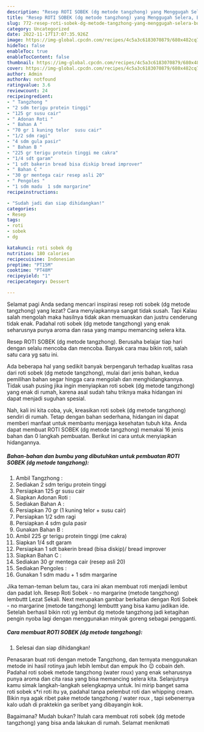 ```yaml
---
description: "Resep ROTI SOBEK (dg metode tangzhong) yang Menggugah Selera, Buat Buka Puasa Bikin Ngiler"
title: "Resep ROTI SOBEK (dg metode tangzhong) yang Menggugah Selera, Buat Buka Puasa Bikin Ngiler"
slug: 772-resep-roti-sobek-dg-metode-tangzhong-yang-menggugah-selera-buat-buka-puasa-bikin-ngiler
category: Uncategorized
date: 2022-11-17T17:07:35.926Z
image: https://img-global.cpcdn.com/recipes/4c5a3c6183070879/680x482cq70/roti-sobek-dg-metode-tangzhong-foto-resep-utama.jpg
hideToc: false
enableToc: true
enableTocContent: false
thumbnail: https://img-global.cpcdn.com/recipes/4c5a3c6183070879/680x482cq70/roti-sobek-dg-metode-tangzhong-foto-resep-utama.jpg
cover: https://img-global.cpcdn.com/recipes/4c5a3c6183070879/680x482cq70/roti-sobek-dg-metode-tangzhong-foto-resep-utama.jpg
author: Admin
authorAv: notfound
ratingvalue: 3.6
reviewcount: 24
recipeingredient:
- " Tangzhong "
- "2 sdm terigu protein tinggi"
- "125 gr susu cair"
- " Adonan Roti "
- " Bahan A "
- "70 gr 1 kuning telor  susu cair"
- "1/2 sdm ragi"
- "4 sdm gula pasir"
- " Bahan B "
- "225 gr terigu protein tinggi me cakra"
- "1/4 sdt garam"
- "1 sdt bakerin bread bisa diskip bread improver"
- " Bahan C "
- "30 gr mentega cair resep asli 20"
- " Pengoles "
- "1 sdm madu  1 sdm margarine"
recipeinstructions:

- "Sudah jadi dan siap dihidangkan!"
categories:
- Resep
tags:
- roti
- sobek
- dg

katakunci: roti sobek dg 
nutrition: 180 calories
recipecuisine: Indonesian
preptime: "PT15M"
cooktime: "PT48M"
recipeyield: "1"
recipecategory: Dessert

---
```



Selamat pagi Anda sedang mencari inspirasi resep roti sobek (dg metode tangzhong) yang lezat? Cara menyiapkannya sangat tidak susah. Tapi Kalau salah mengolah maka hasilnya tidak akan memuaskan dan justru cenderung tidak enak. Padahal roti sobek (dg metode tangzhong) yang enak seharusnya punya aroma dan rasa yang mampu memancing selera kita.


Resep ROTI SOBEK (dg metode tangzhong). Berusaha belajar tiap hari dengan selalu mencoba dan mencoba. Banyak cara mau bikin roti, salah satu cara yg satu ini.

Ada beberapa hal yang sedikit banyak berpengaruh terhadap kualitas rasa dari roti sobek (dg metode tangzhong), mulai dari jenis bahan, kedua pemilihan bahan segar hingga cara mengolah dan menghidangkannya. Tidak usah pusing jika ingin menyiapkan roti sobek (dg metode tangzhong) yang enak di rumah, karena asal sudah tahu triknya maka hidangan ini dapat menjadi suguhan spesial.


Nah, kali ini kita coba, yuk, kreasikan roti sobek (dg metode tangzhong) sendiri di rumah. Tetap dengan bahan sederhana, hidangan ini dapat memberi manfaat untuk membantu menjaga kesehatan tubuh kita. Anda dapat membuat ROTI SOBEK (dg metode tangzhong) memakai 16 jenis bahan dan 0 langkah pembuatan. Berikut ini cara untuk menyiapkan hidangannya.

<!--inarticleads1-->

##### Bahan-bahan dan bumbu yang dibutuhkan untuk pembuatan ROTI SOBEK (dg metode tangzhong):

1. Ambil  Tangzhong :
1. Sediakan 2 sdm terigu protein tinggi
1. Persiapkan 125 gr susu cair
1. Siapkan  Adonan Roti :
1. Sediakan  Bahan A :
1. Persiapkan 70 gr (1 kuning telor + susu cair)
1. Persiapkan 1/2 sdm ragi
1. Persiapkan 4 sdm gula pasir
1. Gunakan  Bahan B :
1. Ambil 225 gr terigu protein tinggi (me cakra)
1. Siapkan 1/4 sdt garam
1. Persiapkan 1 sdt bakerin bread (bisa diskip)/ bread improver
1. Siapkan  Bahan C :
1. Sediakan 30 gr mentega cair (resep asli 20)
1. Sediakan  Pengoles :
1. Gunakan 1 sdm madu + 1 sdm margarine


Jika teman-teman belum tau, cara ini akan membuat roti menjadi lembut dan padat loh. Resep Roti Sobek - no margarine (metode tangzhong) lembuttt Lezat Sekali. Next merupakan gambar berkaitan dengan Roti Sobek - no margarine (metode tangzhong) lembuttt yang bisa kamu jadikan ide. Setelah berhasil bikin roti yg lembut dg metode tangzhong jadi ketagihan pengin nyoba lagi dengan menggunakan minyak goreng sebagai pengganti. 

<!--inarticleads2-->

##### Cara membuat ROTI SOBEK (dg metode tangzhong):


1. Selesai dan siap dihidangkan!

Penasaran buat roti dengan metode Tangzhong, dan ternyata menggunakan metode ini hasil rotinya jauh lebih lembut dan empuk lho 😉 cobain deh. Padahal roti sobek metode tangzhong (water roux) yang enak seharusnya punya aroma dan cita rasa yang bisa memancing selera kita. Selanjutnya kamu simak langkah-langkah selengkapnya untuk. Ini mirip banget sama roti sobek s*ri roti itu ya, padahal tanpa pelembut roti dan whipping cream. Bikin nya agak ribet pake metode tangzhong / water roux , tapi sebenernya kalo udah di praktekin ga seribet yang dibayangin kok. 

Bagaimana? Mudah bukan? Itulah cara membuat roti sobek (dg metode tangzhong) yang bisa anda lakukan di rumah. Selamat menikmati
